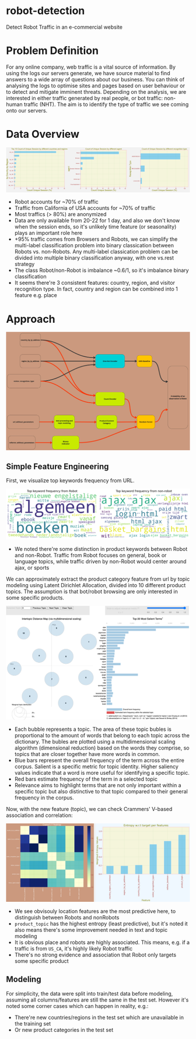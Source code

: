 # robot-detection
Detect Robot Traffic in an e-commercial website

# Problem Definition

For any online company, web traffic is a vital source of information. By using the logs our servers generate, we have source material to find answers to a wide array of questions about our business. You can think of analysing the logs to optimise sites and pages based on user behaviour or to detect and mitigate imminent threats.
Depending on the analysis, we are interested in either traffic generated by real people, or bot traffic: non-human traffic (NHT).
The aim is to identify the type of traffic we see coming onto our servers.

# Data Overview

![Data Overview](./img/data_overview.jpg)

* Robot accounts for ~70% of traffic
* Traffic from California of USA accounts for ~70% of traffic
* Most traffics (> 80%) are anonymized
* Data are only available from 20-22 for 1 day, and also we don't know when the session ends, so it's unlikely time feature (or seasonality) plays an important role here
*  +95% traffic comes from Browsers and Robots, we can simplify the multi-label classification problem into binary classication between Robots vs. non-Robots. Any multi-label classication problem can be divided into multiple binary classification anyway, with one vs.rest strategy
* The class Robot/non-Robot is imbalance ~0.6/1, so it's imbalance binary classification
* It seems there're 3 consistent features: country, region, and visitor recognition type. In fact, country and region can be combined into 1 feature e.g. place

# Approach

![flowchart](./img/flowchart.jpg)

## Simple Feature Engineering

First, we visualize top keywords frequency from URL.

![keyword_frequency](./img/keyword_frequency.png)

* We noted there're some distinction in product keywords between Robot and non-Robot. Traffic from Robot focuses on general, book or language topics, while traffic driven by non-Robot would center around ajax, or sports

We can approximately extract the product category feature from url by topic modeling using Latent Dirichlet Allocation, divided into 10 different product topics. The assumption is that bot/robot browsing are only interested in some specific products.

![Topic Modeling](./img/topic_modeling.png)


* Each bubble represents a topic. The area of these topic bubles is proportional to the amount of words that belong to each topic across the dictionary. The bubles are plotted using a multidimensional scaling algorithm (dimensional reduction) based on the words they comprise, so topics that are closer together have more words in common.
* Blue bars represent the overall frequency of the term across the entire corpus. Salient is a specific metric for topic identity. Higher saliency values indicate that a word is more useful for identifying a specific topic. 
* Red bars estimate frequency of the term in a selected topic
* Relevance aims to highlight terms that are not only important within a specific topic but also distinctive to that topic compared to their general frequency in the corpus.

Now, with the new feature (topic), we can check Crammers' V-based association and correlation:

![Association](./img/crammer_V_heatmap.png)

* We see obvisouly location features are the most predictive here, to distinguish between Robots and nonRobots
* `product_topic` has the highest entropy (least predictive), but it's noted it also means there's some improvement needed in text and topic modeling
* It is obvious place and robots are highly associated. This means, e.g. if a traffic is from `US_CA`, it's highly likely Robot traffic
* There's no strong evidence and association that Robot only targets some specific product

## Modeling
For simplicity, the data were split into train/test data before modeling, assuming all columns/features are still the same in the test set. However it's noted some corner cases which can happen in reality, e.g.:
* There're new countries/regions in the test set which are unavailable in the training set
* Or new product categories in the test set
